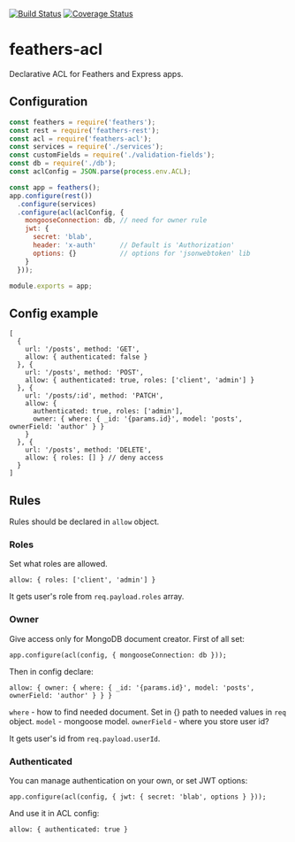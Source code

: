 [![Build Status](https://travis-ci.org/kozzztya/feathers-acl.svg?branch=master)](https://travis-ci.org/kozzztya/feathers-acl)
[![Coverage Status](https://coveralls.io/repos/github/kozzztya/feathers-acl/badge.svg?branch=ci)](https://coveralls.io/github/kozzztya/feathers-acl?branch=ci)

# feathers-acl

Declarative ACL for Feathers and Express apps.

## Configuration

```js
const feathers = require('feathers');
const rest = require('feathers-rest');
const acl = require('feathers-acl');
const services = require('./services');
const customFields = require('./validation-fields');
const db = require('./db');
const aclConfig = JSON.parse(process.env.ACL);

const app = feathers();
app.configure(rest())
  .configure(services)
  .configure(acl(aclConfig, {
    mongooseConnection: db, // need for owner rule
    jwt: {
      secret: 'blab',
      header: 'x-auth'      // Default is 'Authorization'
      options: {}           // options for 'jsonwebtoken' lib
    }
  }));

module.exports = app;
```

## Config example

```
[
  {
    url: '/posts', method: 'GET',
    allow: { authenticated: false }
  }, {
    url: '/posts', method: 'POST',
    allow: { authenticated: true, roles: ['client', 'admin'] }
  }, {
    url: '/posts/:id', method: 'PATCH',
    allow: {
      authenticated: true, roles: ['admin'],
      owner: { where: { _id: '{params.id}', model: 'posts', ownerField: 'author' } }
    }
  }, {
    url: '/posts', method: 'DELETE',
    allow: { roles: [] } // deny access
  }
]
```

## Rules

Rules should be declared in `allow` object.

### Roles

Set what roles are allowed.

```
allow: { roles: ['client', 'admin'] }
```

It gets user's role from `req.payload.roles` array.

### Owner

Give access only for MongoDB document creator. First of all set:

```
app.configure(acl(config, { mongooseConnection: db }));
```

Then in config declare:

```
allow: { owner: { where: { _id: '{params.id}', model: 'posts', ownerField: 'author' } } }
```

`where` - how to find needed document. Set in {} path to needed values in `req` object.
`model` - mongoose model.
`ownerField` - where you store user id?

It gets user's id from `req.payload.userId`.

### Authenticated

You can manage authentication on your own, or set JWT options:

```
app.configure(acl(config, { jwt: { secret: 'blab', options } }));
```

And use it in ACL config:

```
allow: { authenticated: true }
```
